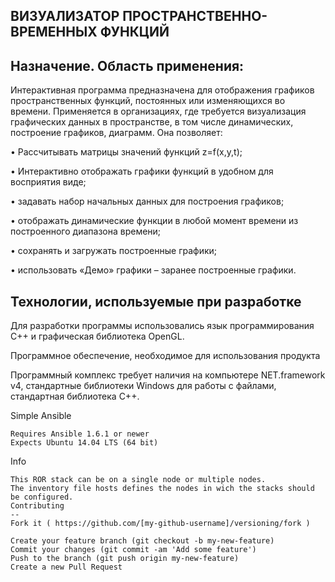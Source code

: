 ВИЗУАЛИЗАТОР ПРОСТРАНСТВЕННО-ВРЕМЕННЫХ ФУНКЦИЙ
-------------
Назначение. Область применения:
------
Интерактивная программа предназначена для отображения графиков пространственных функций, постоянных или изменяющихся во времени. Применяется в организациях, где требуется визуализация графических данных в пространстве, в том числе динамических, построение графиков, диаграмм. Она позволяет:

•	Рассчитывать матрицы значений функций z=f(x,y,t);

•	Интерактивно отображать графики функций в удобном для восприятия виде;

•	задавать набор начальных данных для построения графиков;

•	отображать динамические функции в любой момент времени из построенного диапазона времени;

•	сохранять и загружать построенные графики;

•	использовать «Демо» графики – заранее построенные графики.

Технологии, используемые при разработке
---
Для разработки программы использовались язык программирования C++ и графическая библиотека OpenGL.

Программное обеспечение, необходимое для использования продукта

Программный комплекс требует наличия на компьютере NET.framework v4, стандартные библиотеки Windows для работы с файлами, стандартная библиотека C++.

Simple Ansible

    Requires Ansible 1.6.1 or newer
    Expects Ubuntu 14.04 LTS (64 bit)

Info

    This ROR stack can be on a single node or multiple nodes. 
    The inventory file hosts defines the nodes in wich the stacks should be configured.
    Contributing
    --
    Fork it ( https://github.com/[my-github-username]/versioning/fork )
      
    Create your feature branch (git checkout -b my-new-feature)
    Commit your changes (git commit -am 'Add some feature')
    Push to the branch (git push origin my-new-feature)
    Create a new Pull Request

